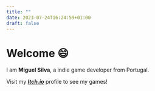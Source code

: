 ```yaml
---
title: ""
date: 2023-07-24T16:24:59+01:00
draft: false
---
```


# Welcome 😄

I am **Miguel Silva**, a indie game developer from Portugal.

Visit my [**_Itch.io_**](https://mrjshzk.itch.io/) profile to see my games!